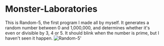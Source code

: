 # Monster-Laboratories
This is Random-5, the first program I made all by myself.
It generates a random number between 0 and 1,000,000, and determines whether it's even or divisible by 3, 4 or 5.
It should blink when the number is prime, but I haven't seen it happen.
![Random-5'](https://user-images.githubusercontent.com/61639361/167161926-374e50d7-a629-45ec-92e0-40b02d9fb9a1.png)

